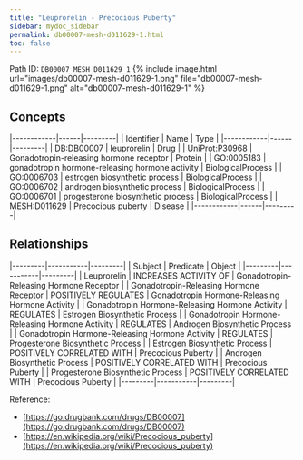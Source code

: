 ```yaml
---
title: "Leuprorelin - Precocious Puberty"
sidebar: mydoc_sidebar
permalink: db00007-mesh-d011629-1.html
toc: false 
---
```



Path ID: `DB00007_MESH_D011629_1`
{% include image.html url="images/db00007-mesh-d011629-1.png" file="db00007-mesh-d011629-1.png" alt="db00007-mesh-d011629-1" %}

## Concepts

|------------|------|---------|
| Identifier | Name | Type    |
|------------|------|---------|
| DB:DB00007 | leuprorelin | Drug |
| UniProt:P30968 | Gonadotropin-releasing hormone receptor | Protein |
| GO:0005183 | gonadotropin hormone-releasing hormone activity | BiologicalProcess |
| GO:0006703 | estrogen biosynthetic process | BiologicalProcess |
| GO:0006702 | androgen biosynthetic process | BiologicalProcess |
| GO:0006701 | progesterone biosynthetic process | BiologicalProcess |
| MESH:D011629 | Precocious puberty | Disease |
|------------|------|---------|

## Relationships

|---------|-----------|---------|
| Subject | Predicate | Object  |
|---------|-----------|---------|
| Leuprorelin | INCREASES ACTIVITY OF | Gonadotropin-Releasing Hormone Receptor |
| Gonadotropin-Releasing Hormone Receptor | POSITIVELY REGULATES | Gonadotropin Hormone-Releasing Hormone Activity |
| Gonadotropin Hormone-Releasing Hormone Activity | REGULATES | Estrogen Biosynthetic Process |
| Gonadotropin Hormone-Releasing Hormone Activity | REGULATES | Androgen Biosynthetic Process |
| Gonadotropin Hormone-Releasing Hormone Activity | REGULATES | Progesterone Biosynthetic Process |
| Estrogen Biosynthetic Process | POSITIVELY CORRELATED WITH | Precocious Puberty |
| Androgen Biosynthetic Process | POSITIVELY CORRELATED WITH | Precocious Puberty |
| Progesterone Biosynthetic Process | POSITIVELY CORRELATED WITH | Precocious Puberty |
|---------|-----------|---------|

Reference: 
  - [https://go.drugbank.com/drugs/DB00007](https://go.drugbank.com/drugs/DB00007)
  - [https://en.wikipedia.org/wiki/Precocious_puberty](https://en.wikipedia.org/wiki/Precocious_puberty)
